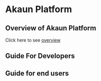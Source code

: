 # Akaun Platform

## Overview of Akaun Platform

Click here to see [overview](001_overview/index.md)

## Guide For Developers


## Guide for end users

